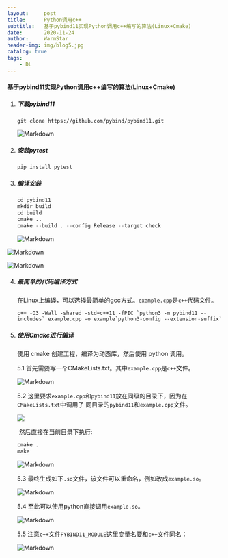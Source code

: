```yaml
---
layout:     post   				    
title:      Python调用c++				
subtitle:   基于pybind11实现Python调用c++编写的算法(Linux+Cmake)
date:       2020-11-24 				
author:     WarmStar 						
header-img: img/blog5.jpg 	
catalog: true 				
tags:							
    - DL
---
```


#### 基于pybind11实现Python调用c++编写的算法(Linux+Cmake)

1. ##### 下载pybind11

   `git clone https://github.com/pybind/pybind11.git`

   ![Markdown](http://i2.tiimg.com/730017/26c208452061516f.png)

   

2. ##### 安装pytest

   `pip install pytest`

3. ##### 编译安装

   ```python
   cd pybind11
   mkdir build
   cd build
   cmake ..
   cmake --build . --config Release --target check
   ```

   ![Markdown](http://i2.tiimg.com/730017/23a6dddce289ffa2.png)

![Markdown](http://i2.tiimg.com/730017/2ee6dceaac7477ca.png)

![Markdown](http://i2.tiimg.com/730017/fcf236e44b9211e3.png)



4. ##### 最简单的代码编译方式

   在Linux上编译，可以选择最简单的gcc方式。`example.cpp`是`c++`代码文件。

   ```
   c++ -O3 -Wall -shared -std=c++11 -fPIC `python3 -m pybind11 --includes` example.cpp -o example`python3-config --extension-suffix`
   ```

   

5. ##### 使用Cmake进行编译

   使用 cmake 创建工程，编译为动态库，然后使用 python 调用。

   5.1   首先需要写一个CMakeLists.txt。其中`example.cpp`是`c++`文件。

   ![Markdown](http://i2.tiimg.com/730017/48aa609ab5a80670.png)

   5.2   这里要求`example.cpp`和`pybind11`放在同级的目录下，因为在`CMakeLists.txt`中调用了	    同目录的`pybind11`和`example.cpp`文件。

   ![](D:/百度网盘/DownLoad/demo/images/6.png)

   ​		然后直接在当前目录下执行:

   ```python
   cmake .
   make
   ```

   ![Markdown](http://i2.tiimg.com/730017/3654b2cec4e45bc8.png)

   5.3  最终生成如下`.so`文件，该文件可以重命名，例如改成`example.so`。

   ![Markdown](http://i2.tiimg.com/730017/02973b93887f60b3.png)

   5.4  至此可以使用python直接调用`example.so`。

   ![Markdown](http://i2.tiimg.com/730017/855c810adf707d19.png)

   5.5 注意`c++`文件`PYBIND11_MODULE`这里变量名要和`c++`文件同名：

   ![Markdown](http://i2.tiimg.com/730017/5e7cee5510ae8693.png)

   

